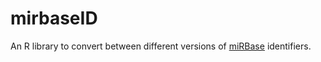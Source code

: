 mirbaseID
=========

An R library to convert between different versions of [miRBase][mirbase-site] identifiers.




[mirbase-site]: http://www.mirbase.org/
